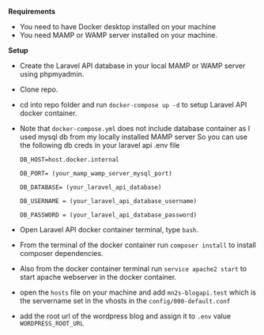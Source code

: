**Requirements**

* You need to have Docker desktop installed on your machine
* You need MAMP or WAMP server installed on your machine.

**Setup**
* Create the Laravel API database in your local MAMP or WAMP server using phpmyadmin.
* Clone repo.
* cd into repo folder and run `docker-compose up -d` to setup Laravel API docker container.
* Note that `docker-compose.yml` does not include database container as I used mysql db from my locally installed MAMP server
So you can use the following db creds in your laravel api .env file

  `DB_HOST=host.docker.internal`

  `DB_PORT= (your_mamp_wamp_server_mysql_port)`

  `DB_DATABASE= (your_laravel_api_database)`

  `DB_USERNAME = (your_laravel_api_database_username)`
  
  `DB_PASSWORD = (your_laravel_api_database_password)`
* Open Laravel API docker container terminal, type `bash`.
* From the terminal of the docker container run `composer install` to install composer dependencies.
* Also from the docker container terminal run `service apache2 start` to start apache webserver in the docker container.
* open the `hosts` file on your machine and add `mn2s-blogapi.test` which is the servername set in the vhosts in the `config/000-default.conf`
* add the root url of the wordpress blog and assign it to `.env` value `WORDPRESS_ROOT_URL`

 
